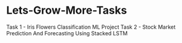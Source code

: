 # Lets-Grow-More-Tasks

Task 1 - Iris Flowers Classification ML Project
Task 2 - Stock Market Prediction And Forecasting Using Stacked LSTM
